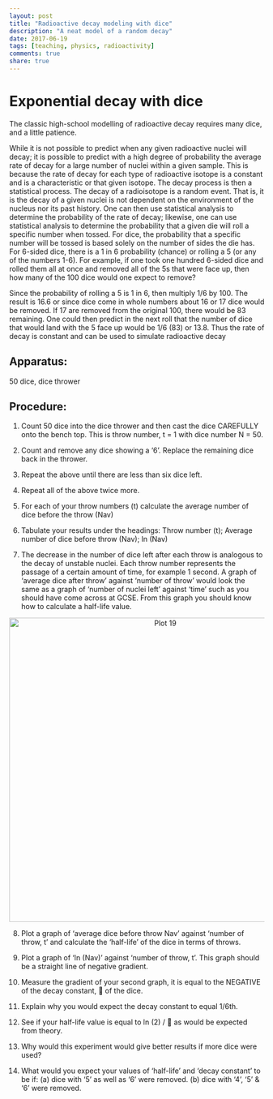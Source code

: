 ```yaml
---
layout: post
title: "Radioactive decay modeling with dice"
description: "A neat model of a random decay"
date: 2017-06-19
tags: [teaching, physics, radioactivity]
comments: true
share: true
---
```



# Exponential decay with dice

The classic high-school modelling of radioactive decay requires many dice, and a little patience.

While it is not possible to predict when any given radioactive nuclei will decay; it is possible to predict with a high degree of probability the average rate of decay for a large number of nuclei within a given sample. This is because the rate of decay for each type of radioactive isotope is a constant and is a characteristic or that given isotope.
The decay process is then a statistical process. The decay of a radioisotope is a random event.
That is, it is the decay of a given nuclei is not dependent on the environment of the nucleus nor its past history. One can then use statistical analysis to determine the probability of the rate of decay; likewise, one can use statistical analysis to determine the probability that a given die will roll a specific number
when tossed.
For dice, the probability that a specific number will be tossed is based solely on the number of sides the die has. For 6-sided dice, there is a 1 in 6 probability (chance) or rolling a 5 (or any of the numbers 1-6). For example, if one took one hundred 6-sided dice and rolled them all at once and
removed all of the 5s that were face up, then how many of the 100 dice would one expect to remove?

Since the probability of rolling a 5 is 1 in 6, then multiply 1/6 by 100. The result is 16.6 or since dice come in whole numbers about 16 or 17 dice would be removed. If 17 are removed from the original 100, there would be 83 remaining. One could then predict in the next roll that the number of dice that would land with the 5 face up would be 1/6 (83) or 13.8. Thus the rate of decay is constant and can be used to simulate radioactive decay

## Apparatus:
50 dice, dice thrower

## Procedure:

1.	Count 50 dice into the dice thrower and then cast the dice CAREFULLY onto the bench top.
This is throw number, t = 1 with dice number N = 50.
2.	Count and remove any dice showing a ‘6’. Replace the remaining dice back in the thrower.
3.	Repeat the above until there are less than six dice left.
4.	Repeat all of the above twice more.
5.	For each of your throw numbers (t) calculate the average number of dice before the throw (Nav)
6.	Tabulate your results under the headings:
Throw number (t); Average number of dice before throw (Nav); ln (Nav)

7.	The decrease in the number of dice left after each throw is analogous to the decay of unstable nuclei. Each throw number represents the passage of a certain amount of time, for example 1 second. A graph of ‘average dice after throw’ against ‘number of throw’ would look the same as a graph of ‘number of nuclei left’ against ‘time’ such as you should have come across at GCSE. From this graph you should know how to calculate a half-life value.

<div>
    <a href="https://plot.ly/~jrowing/19/?share_key=EkXmP5hFChot99faHWILYy" target="_blank" title="Plot 19" style="display: block; text-align: center;"><img src="https://plot.ly/~jrowing/19.png?share_key=EkXmP5hFChot99faHWILYy" alt="Plot 19" style="max-width: 100%;width: 600px;"  width="600" onerror="this.onerror=null;this.src='https://plot.ly/404.png';" /></a>
    <script data-plotly="jrowing:19" sharekey-plotly="EkXmP5hFChot99faHWILYy" src="https://plot.ly/embed.js" async></script>
</div>

8.	Plot a graph of ‘average dice before throw Nav’ against ‘number of throw, t’ and calculate the ‘half-life’ of the dice in terms of throws.
9.	Plot a graph of ‘ln (Nav)’ against ‘number of throw, t’.
	This graph should be a straight line of negative gradient.

10.	Measure the gradient of your second graph, it is equal to the NEGATIVE of the decay constant,  of the dice.
11.	Explain why you would expect the decay constant to equal 1/6th.
12.	See if your half-life value is equal to ln (2) /   as would be expected from theory.
13.	Why would this experiment would give better results if more dice were used?
14.	What would you expect your values of ‘half-life’ and ‘decay constant’ to be if:
	(a) dice with ‘5’ as well as ‘6’ were removed.
	(b) dice with ‘4’, ‘5’ & ‘6’ were removed.

